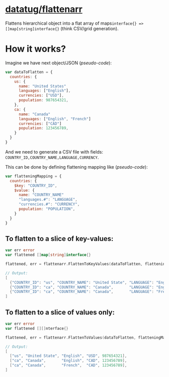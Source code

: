 # [datatug/flattenarr](https://github.com/datatug/flattenarr)

Flattens hierarchical object into a flat array of maps`interface{} => []map[string]interface{}` (think CSV/grid generation).

# How it works?

Imagine we have next object/JSON (_pseudo-code_):
```javascript
var dataToFlatten = {
  countries: {
    us: {
      name: "United States"
      languages: ["English"],
      currencies: ["USD"],
      population: 987654321,
    },
    ca: {
      name: "Canada"
      languages: ["English", "French"]
      currencies: ["CAD"]
      population: 123456789,
    }
  }
}
```

And we need to generate a CSV file with fields: `COUNTRY_ID,COUNTRY_NAME,LANGUAGE,CURRENCY`.

This can be done by defining flattening mapping like (_pseudo-code_):
```javascript
var flatteningMapping = {
  countries: {
    $key: "COUNTRY_ID",
    $value: {
      name: "COUNTRY_NAME"
      "languages.#": "LANGUAGE",
      "currencies.#": "CURRENCY",
      population: "POPULATION",
    }
  }
}
```

## To flatten to a slice of key-values:

```go
var err error
var flattened []map[string]interface{}

flattened, err = flattenarr.FlattenToKeyValues(dataToFlatten, flatteningMapping)

// Output:
[
  {"COUNTRY_ID": "us", "COUNTRY_NAME": "United State", "LANGUAGE": "English", "CURRENCY": "USD", POPULATION: 987654321},
  {"COUNTRY_ID": "ca", "COUNTRY_NAME": "Canada",       "LANGUAGE": "English", "CURRENCY": "CAD", POPULATION: 123456789},
  {"COUNTRY_ID": "ca", "COUNTRY_NAME": "Canada",       "LANGUAGE": "French",  "CURRENCY": "CAD", POPULATION: 123456789},
]

```

## To flatten to a slice of values only:

```go
var err error
var flattened [][]nterface{}

flattened, err = flattenarr.FlattenToValues(dataToFlatten, flatteningMapping)

// Output:
[
  ["us", "United State", "English", "USD", 987654321],
  ["ca", "Canada",       "English", "CAD", 123456789],
  ["ca", "Canada",       "French",  "CAD", 123456789],
]

```
